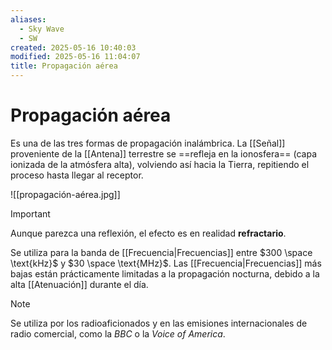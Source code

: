 ```yaml
---
aliases:
  - Sky Wave
  - SW
created: 2025-05-16 10:40:03
modified: 2025-05-16 11:04:07
title: Propagación aérea
---
```


# Propagación aérea

Es una de las tres formas de propagación inalámbrica. La [[Señal]] proveniente de la [[Antena]] terrestre se ==refleja en la ionosfera== (capa ionizada de la atmósfera alta), volviendo así hacia la Tierra, repitiendo el proceso hasta llegar al receptor.

![[propagación-aérea.jpg]]

> [!important]
> Aunque parezca una reflexión, el efecto es en realidad **refractario**.

Se utiliza para la banda de [[Frecuencia|Frecuencias]] entre $300 \space \text{kHz}$ y $30 \space \text{MHz}$. Las [[Frecuencia|Frecuencias]] más bajas están prácticamente limitadas a la propagación nocturna, debido a la alta [[Atenuación]] durante el día.

> [!note]
> Se utiliza por los radioaficionados y en las emisiones internacionales de radio comercial, como la *BBC* o la *Voice of America*.
